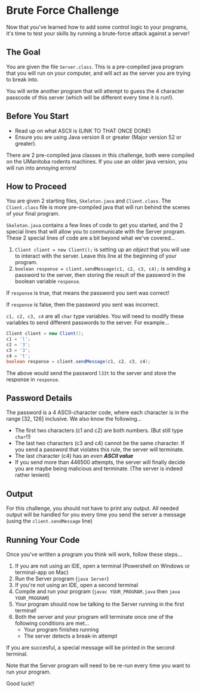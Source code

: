 # Brute Force Challenge

Now that you've learned how to add some control logic to your programs, it's time to test your skills by running a brute-force attack against a server!

## The Goal

You are given the file `Server.class`. This is a pre-compiled java program that you will run on your computer, and will act as the server you are trying to break into.

You will write another program that will attempt to guess the 4 character passcode of this server (which will be different every time it is run!).

## Before You Start

* Read up on what ASCII is (LINK TO THAT ONCE DONE)
* Ensure you are using Java version 8 or greater (Major version 52 or greater).

There are 2 pre-compiled java classes in this challenge, both were compiled on the UManitoba rodents machines. If you use an older java version, you will run into annoying errors!

## How to Proceed

You are given 2 starting files, `Skeleton.java` and `Client.class`. The `Client.class` file is more pre-compiled java that will run behind the scenes of your final program.

`Skeleton.java` contains a few lines of code to get you started, and the 2 special lines that will allow you to communicate with the Server program. These 2 special lines of code are a bit beyond what we've covered...

1. `Client client = new Client();` is setting up an *object* that you will use to interact with the server. Leave this line at the beginning of your program.
2. `boolean response = client.sendMessage(c1, c2, c3, c4);` is sending a password to the server, then storing the result of the password in the boolean variable `response`.

If `response` is true, that means the password you sent was correct!

If `response` is false, then the password you sent was incorrect.

`c1, c2, c3, c4` are all `char` type variables. You will need to modify these variables to send different passwords to the server. For example...

```java
Client client = new Client();
c1 = 'l';
c2 = '3';
c3 = '3';
c4 = 't';
boolean response = client.sendMessage(c1, c2, c3, c4);
```

The above would send the password `l33t` to the server and store the response in `response`.

## Password Details

The password is a 4 ASCII-character code, where each character is in the range [32, 126] inclusive. We also know the following...

* The first two characters (c1 and c2) are both numbers. (But still type `char`!!)
* The last two characters (c3 and c4) cannot be the same character. If you send a password that violates this rule, the server will terminate.
* The last character (c4) has an *even **ASCII value***
* If you send more than 446500 attempts, the server will finally decide you are maybe being malicious and terminate. (The server is indeed rather lenient)

## Output

For this challenge, you should not have to print any output. All needed output will be handled for you every time you send the server a message (using the `client.sendMessage` line)

## Running Your Code

Once you've written a program you think will work, follow these steps...

1. If you are not using an IDE, open a terminal (Powershell on Windows or terminal-app on Mac)
2. Run the Server program (`java Server`)
3. If you're not using an IDE, open a second terminal
4. Compile and run your program (`javac YOUR_PROGRAM.java` then `java YOUR_PROGRAM`)
5. Your program should now be talking to the Server running in the first terminal!
6. Both the server and your program will terminate once one of the following conditions are met...
   * Your program finishes running
   * The server detects a break-in attempt

If you are succesful, a special message will be printed in the second terminal.

Note that the Server program will need to be re-run every time you want to run your program.

Good luck!!
